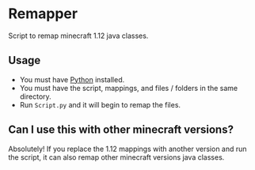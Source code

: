 # Remapper
Script to remap minecraft 1.12 java classes. 

## Usage
- You must have [Python](https://www.python.org/downloads/) installed.
- You must have the script, mappings, and files / folders in the same directory.
- Run `Script.py` and it will begin to remap the files. 

## Can I use this with other minecraft versions? 
Absolutely! If you replace the 1.12 mappings with another version and run the script, it can also remap other minecraft versions java classes. 
